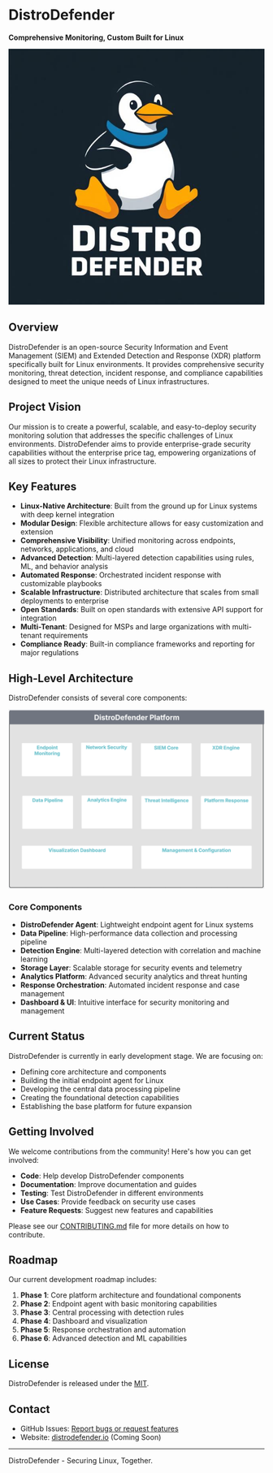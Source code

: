 
# DistroDefender

**Comprehensive Monitoring, Custom Built for Linux**

![image](https://github.com/squee72564/DistroDefender/blob/main/assets/distro_defender.jpg)

## Overview

DistroDefender is an open-source Security Information and Event Management (SIEM) and Extended Detection and Response (XDR) platform specifically built for Linux environments. It provides comprehensive security monitoring, threat detection, incident response, and compliance capabilities designed to meet the unique needs of Linux infrastructures.

## Project Vision

Our mission is to create a powerful, scalable, and easy-to-deploy security monitoring solution that addresses the specific challenges of Linux environments. DistroDefender aims to provide enterprise-grade security capabilities without the enterprise price tag, empowering organizations of all sizes to protect their Linux infrastructure.

## Key Features

-   **Linux-Native Architecture**: Built from the ground up for Linux systems with deep kernel integration
-   **Modular Design**: Flexible architecture allows for easy customization and extension
-   **Comprehensive Visibility**: Unified monitoring across endpoints, networks, applications, and cloud
-   **Advanced Detection**: Multi-layered detection capabilities using rules, ML, and behavior analysis
-   **Automated Response**: Orchestrated incident response with customizable playbooks
-   **Scalable Infrastructure**: Distributed architecture that scales from small deployments to enterprise
-   **Open Standards**: Built on open standards with extensive API support for integration
-   **Multi-Tenant**: Designed for MSPs and large organizations with multi-tenant requirements
-   **Compliance Ready**: Built-in compliance frameworks and reporting for major regulations

## High-Level Architecture

DistroDefender consists of several core components:

![image](https://github.com/squee72564/DistroDefender/blob/main/assets/architecture_overview.png)

### Core Components

-   **DistroDefender Agent**: Lightweight endpoint agent for Linux systems
-   **Data Pipeline**: High-performance data collection and processing pipeline
-   **Detection Engine**: Multi-layered detection with correlation and machine learning
-   **Storage Layer**: Scalable storage for security events and telemetry
-   **Analytics Platform**: Advanced security analytics and threat hunting
-   **Response Orchestration**: Automated incident response and case management
-   **Dashboard & UI**: Intuitive interface for security monitoring and management

## Current Status

DistroDefender is currently in early development stage. We are focusing on:

-   Defining core architecture and components
-   Building the initial endpoint agent for Linux
-   Developing the central data processing pipeline
-   Creating the foundational detection capabilities
-   Establishing the base platform for future expansion

## Getting Involved

We welcome contributions from the community! Here's how you can get involved:

-   **Code**: Help develop DistroDefender components
-   **Documentation**: Improve documentation and guides
-   **Testing**: Test DistroDefender in different environments
-   **Use Cases**: Provide feedback on security use cases
-   **Feature Requests**: Suggest new features and capabilities

Please see our [CONTRIBUTING.md](CONTRIBUTING.md) file for more details on how to contribute.

## Roadmap

Our current development roadmap includes:

1.  **Phase 1**: Core platform architecture and foundational components
2.  **Phase 2**: Endpoint agent with basic monitoring capabilities
3.  **Phase 3**: Central processing with detection rules
4.  **Phase 4**: Dashboard and visualization
5.  **Phase 5**: Response orchestration and automation
6.  **Phase 6**: Advanced detection and ML capabilities

## License

DistroDefender is released under the [MIT](LICENSE).

## Contact

-   GitHub Issues: [Report bugs or request features](https://github.com/squee72564/DistroDefender/issues)
-   Website: [distrodefender.io](https://distrodefender.io) (Coming Soon)

----------

DistroDefender - Securing Linux, Together.
